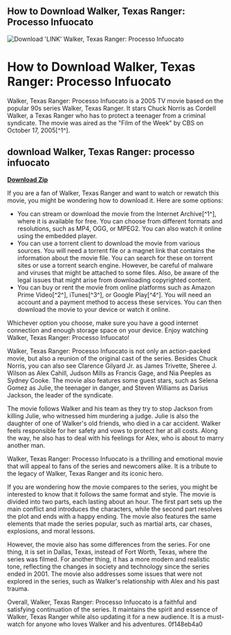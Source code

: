 ## How to Download Walker, Texas Ranger: Processo Infuocato

 
![Download 'LINK' Walker, Texas Ranger: Processo Infuocato](https://i.gr-assets.com/images/S/compressed.photo.goodreads.com/hostedimages/1593365079i/29727011._SY540_.jpg)

 
# How to Download Walker, Texas Ranger: Processo Infuocato
 
Walker, Texas Ranger: Processo Infuocato is a 2005 TV movie based on the popular 90s series Walker, Texas Ranger. It stars Chuck Norris as Cordell Walker, a Texas Ranger who has to protect a teenager from a criminal syndicate. The movie was aired as the "Film of the Week" by CBS on October 17, 2005[^1^].
 
## download Walker, Texas Ranger: processo infuocato


[**Download Zip**](https://www.google.com/url?q=https%3A%2F%2Furloso.com%2F2tLkqC&sa=D&sntz=1&usg=AOvVaw0b8M-scJbZmxYYd4Vk4feu)

 
If you are a fan of Walker, Texas Ranger and want to watch or rewatch this movie, you might be wondering how to download it. Here are some options:
 
- You can stream or download the movie from the Internet Archive[^1^], where it is available for free. You can choose from different formats and resolutions, such as MP4, OGG, or MPEG2. You can also watch it online using the embedded player.
- You can use a torrent client to download the movie from various sources. You will need a torrent file or a magnet link that contains the information about the movie file. You can search for these on torrent sites or use a torrent search engine. However, be careful of malware and viruses that might be attached to some files. Also, be aware of the legal issues that might arise from downloading copyrighted content.
- You can buy or rent the movie from online platforms such as Amazon Prime Video[^2^], iTunes[^3^], or Google Play[^4^]. You will need an account and a payment method to access these services. You can then download the movie to your device or watch it online.

Whichever option you choose, make sure you have a good internet connection and enough storage space on your device. Enjoy watching Walker, Texas Ranger: Processo Infuocato!
  
Walker, Texas Ranger: Processo Infuocato is not only an action-packed movie, but also a reunion of the original cast of the series. Besides Chuck Norris, you can also see Clarence Gilyard Jr. as James Trivette, Sheree J. Wilson as Alex Cahill, Judson Mills as Francis Gage, and Nia Peeples as Sydney Cooke. The movie also features some guest stars, such as Selena Gomez as Julie, the teenager in danger, and Steven Williams as Darius Jackson, the leader of the syndicate.
 
The movie follows Walker and his team as they try to stop Jackson from killing Julie, who witnessed him murdering a judge. Julie is also the daughter of one of Walker's old friends, who died in a car accident. Walker feels responsible for her safety and vows to protect her at all costs. Along the way, he also has to deal with his feelings for Alex, who is about to marry another man.
 
Walker, Texas Ranger: Processo Infuocato is a thrilling and emotional movie that will appeal to fans of the series and newcomers alike. It is a tribute to the legacy of Walker, Texas Ranger and its iconic hero.
  
If you are wondering how the movie compares to the series, you might be interested to know that it follows the same format and style. The movie is divided into two parts, each lasting about an hour. The first part sets up the main conflict and introduces the characters, while the second part resolves the plot and ends with a happy ending. The movie also features the same elements that made the series popular, such as martial arts, car chases, explosions, and moral lessons.
 
However, the movie also has some differences from the series. For one thing, it is set in Dallas, Texas, instead of Fort Worth, Texas, where the series was filmed. For another thing, it has a more modern and realistic tone, reflecting the changes in society and technology since the series ended in 2001. The movie also addresses some issues that were not explored in the series, such as Walker's relationship with Alex and his past trauma.
 
Overall, Walker, Texas Ranger: Processo Infuocato is a faithful and satisfying continuation of the series. It maintains the spirit and essence of Walker, Texas Ranger while also updating it for a new audience. It is a must-watch for anyone who loves Walker and his adventures.
 0f148eb4a0
